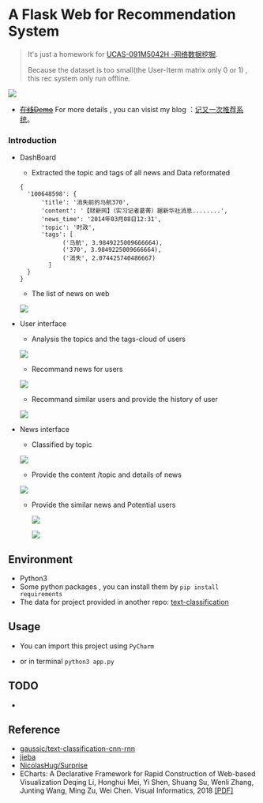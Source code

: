 # A Flask Web for Recommendation System

> It's just a homework for [UCAS-091M5042H -网络数据挖掘](http://jwxk.ucas.ac.cn/course/courseplan/148444).
>
> Because the dataset is too small(the User-Iterm matrix only 0 or 1) , this rec system only run  offline.

![](https://ws2.sinaimg.cn/large/006tNbRwly1fy68gktj58j31ee0o2wgo.jpg)

- [~~在线Demo~~]()   For more details , you can visist my blog ：[记又一次推荐系统](ttps://blog.idejie.com/2018/12/14/a-rec-sys/)。

###  Introduction

- DashBoard

  - Extracted the topic and tags of all news and Data reformated 

  ```
  {
  	'100648598': { 
  		'title': '消失前的马航370',
  		'content': '【财新网】（实习记者葛菁）据新华社消息........',
  		'news_time': '2014年03月08日12:31',
  		'topic': '时政',
  		'tags': [
              ('马航', 3.9849225009666664),
              ('370', 3.9849225009666664), 
              ('消失', 2.074425740486667)
          ]
  	}
  }
  ```

  - The list of news on web

  ![](https://ws4.sinaimg.cn/large/006tNbRwly1fy68hqrn5oj31c00u04c3.jpg)

- User interface

  - Analysis the topics and the tags-cloud of users

  ![](https://ws4.sinaimg.cn/large/006tNbRwly1fy68om8ixzj31xb0u079c.jpg)

  - Recommand news for users

  ![](https://ws1.sinaimg.cn/large/006tNbRwly1fy68pk87ygj32ko0sswoa.jpg)

  - Recommand similar users and provide the history of user

  ![](https://ws2.sinaimg.cn/large/006tNbRwly1fy68rhg9mrj31hx0u07hd.jpg)

- News interface

  - Classified by topic

  ![](https://ws2.sinaimg.cn/large/006tNbRwly1fy68zu51r7j31hh0u0qgg.jpg)

  - Provide the content /topic and details of news

  ![](https://ws3.sinaimg.cn/large/006tNbRwly1fy68u0xcncj32be0u0k9d.jpg)

  - Provide the similar news and  Potential users

    ![](https://ws1.sinaimg.cn/large/006tNbRwly1fy69uhes4qj31v90u049b.jpg)



    ![](https://ws2.sinaimg.cn/large/006tNbRwly1fy6a6l3oshj31id0u0wun.jpg)

 ## Environment 
 - Python3 
 - Some python packages , you can install them by `pip install requirements`
 - The data for project provided in another repo: [text-classification](https://github.com/idejie/text-classification)

## Usage

- You can import this project using `PyCharm`

- or in terminal `python3 app.py `

## TODO

- 

 ## Reference
 - [gaussic/text-classification-cnn-rnn](https://github.com/gaussic/text-classification-cnn-rnn)
 - [jieba](https://github.com/fxsjy/jieba)
 - [NicolasHug/Surprise](https://github.com/NicolasHug/Surprise)
 - ECharts: A Declarative Framework for Rapid Construction of Web-based Visualization
Deqing Li, Honghui Mei, Yi Shen, Shuang Su, Wenli Zhang, Junting Wang, Ming Zu, Wei Chen.
Visual Informatics, 2018 [[PDF]](http://www.cad.zju.edu.cn/home/vagblog/VAG_Work/echarts.pdf)
